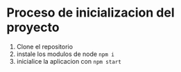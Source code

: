 # Proceso de inicializacion del proyecto

1. Clone el repositorio
2. instale los modulos de node `npm i`
3. inicialice la aplicacion con `npm start`
